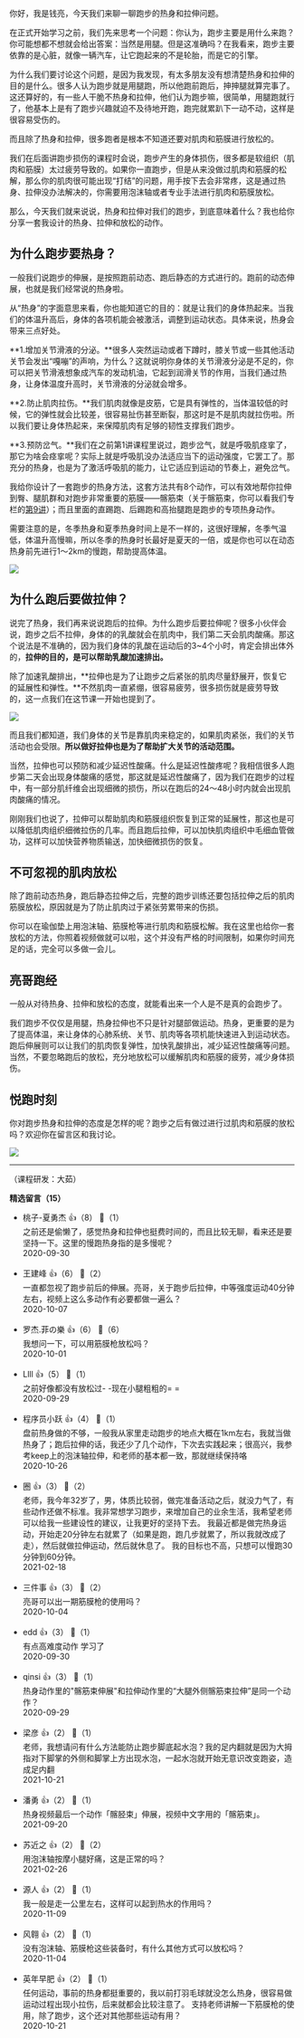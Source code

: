 你好，我是钱亮，今天我们来聊一聊跑步的热身和拉伸问题。

在正式开始学习之前，我们先来思考一个问题：你认为，跑步主要是用什么来跑？你可能想都不想就会给出答案：当然是用腿。但是这准确吗？在我看来，跑步主要依靠的是心脏，就像一辆汽车，让它跑起来的不是轮胎，而是它的引擎。

为什么我们要讨论这个问题，是因为我发现，有太多朋友没有想清楚热身和拉伸的目的是什么。很多人认为跑步就是用腿跑，所以他跑前跑后，抻抻腿就算完事了。这还算好的，有一些人干脆不热身和拉伸，他们认为跑步嘛，很简单，用腿跑就行了，他基本上是有了跑步兴趣就迫不及待地开跑，跑完就累趴下一动不动，这样是很容易受伤的。

而且除了热身和拉伸，很多跑者是根本不知道还要对肌肉和筋膜进行放松的。

我们在后面讲跑步损伤的课程时会说，跑步产生的身体损伤，很多都是软组织（肌肉和筋膜）太过疲劳导致的。如果你一直跑步，但是从来没做过肌肉和筋膜的松解，那么你的肌肉很可能出现“打结”的问题，用手按下去会非常疼，这是通过热身、拉伸没办法解决的，你需要用泡沫轴或者专业手法进行肌肉和筋膜放松。

那么，今天我们就来说说，热身和拉伸对我们的跑步，到底意味着什么？我也给你分享一套我设计的热身、拉伸和放松的动作。

## 为什么跑步要热身？

一般我们说跑步的伸展，是按照跑前动态、跑后静态的方式进行的。跑前的动态伸展，也就是我们经常说的热身啦。

从“热身”的字面意思来看，你也能知道它的目的：就是让我们的身体热起来。当我们的体温升高后，身体的各项机能会被激活，调整到运动状态。具体来说，热身会带来三点好处。

**1.增加关节滑液的分泌。**很多人突然运动或者下蹲时，膝关节或一些其他活动关节会发出“嘎嘣”的声响，为什么？这就说明你身体的关节滑液分泌是不足的，你可以把关节滑液想象成汽车的发动机油，它起到润滑关节的作用，当我们通过热身，让身体温度升高时，关节滑液的分泌就会增多。

**2.防止肌肉拉伤。**我们肌肉就像是皮筋，它是具有弹性的，当体温较低的时候，它的弹性就会比较差，很容易扯伤甚至断裂，那这时是不是肌肉就拉伤啦。所以我们要让身体热起来，来保障肌肉有足够的韧性支撑我们跑步。

**3.预防岔气。**我们在之前第1讲课程里说过，跑步岔气，就是呼吸肌痉挛了，那它为啥会痉挛呢？实际上就是呼吸肌没办法适应当下的运动强度，它罢工了。那充分的热身，也是为了激活呼吸肌的能力，让它适应到运动的节奏上，避免岔气。

我给你设计了一套跑步的热身方法，这套方法共有8个动作，可以有效地帮你拉伸到臀、腿肌群和对跑步非常重要的筋膜——髂筋束（关于髂筋束，你可以看我们专栏的[第9讲](https://time.geekbang.org/column/article/290411)）；而且里面的直踢跑、后踢跑和高抬腿跑是跑步的专项热身动作。

需要注意的是，冬季热身和夏季热身时间上是不一样的，这很好理解，冬季气温低，体温升高慢嘛，所以冬季的热身时长最好是夏天的一倍，或是你也可以在动态热身前先进行1～2km的慢跑，帮助提高体温。

![](https://static001.geekbang.org/resource/image/2c/26/2c38dcebb2aaefd4f45fc05f6c78e226.jpeg?wh=5472%2A3648)

## 为什么跑后要做拉伸？

说完了热身，我们再来说说跑后的拉伸。为什么跑步后要拉伸呢？很多小伙伴会说，跑步之后不拉伸，身体的的乳酸就会在肌肉中，我们第二天会肌肉酸痛。那这个说法是不准确的，因为我们身体的乳酸在运动后的3~4个小时，肯定会排出体外的，**拉伸的目的，是可以帮助乳酸加速排出。**

除了加速乳酸排出，**拉伸也是为了让跑步之后紧张的肌肉尽量舒展开，恢复它的延展性和弹性。**不然肌肉一直紧绷，很容易疲劳，很多损伤就是疲劳导致的，这一点我们在这节课一开始也提到了。

![](https://static001.geekbang.org/resource/image/99/a4/99ab587f1725e838340e75ccf39823a4.jpeg?wh=3564%2A2917)

而且我们都知道，我们身体的关节是靠肌肉来稳定的，如果肌肉紧张，我们的关节活动也会受限。**所以做好拉伸也是为了帮助扩大关节的活动范围。**

当然，拉伸也可以预防和减少延迟性酸痛。什么是延迟性酸疼呢？我相信很多人跑步第二天会出现身体酸痛的感觉，那这就是延迟性酸痛了，因为我们在跑步的过程中，有一部分肌纤维会出现细微的损伤，所以在跑后的24～48小时内就会出现肌肉酸痛的情况。

刚刚我们也说了，拉伸可以帮助肌肉和筋膜组织恢复到正常的延展性，那这也是可以降低肌肉组织细微拉伤的几率。而且跑后拉伸，可以加快肌肉组织中毛细血管做功，这样可以加快营养物质输送，加快细微损伤的恢复。

## 不可忽视的肌肉放松

除了跑前动态热身，跑后静态拉伸之后，完整的跑步训练还要包括拉伸之后的肌肉筋膜放松，原因就是为了防止肌肉过于紧张劳累带来的伤损。

你可以在瑜伽垫上用泡沫轴、筋膜枪等进行肌肉和筋膜松解。我在这里也给你一套放松的方法，你照着视频做就可以啦，这个并没有严格的时间限制，如果你时间充足的话，完全可以多做一会儿。

## 亮哥跑经

一般从对待热身、拉伸和放松的态度，就能看出来一个人是不是真的会跑步了。

我们跑步不仅仅是用腿，热身拉伸也不只是针对腿部做运动。热身，更重要的是为了提高体温，来让身体的心肺系统、关节、肌肉等各项机能快速进入到运动状态。跑后伸展则可以让我们的肌肉恢复弹性，加快乳酸排出，减少延迟性酸痛等问题。当然，不要忽略跑后的放松，充分地放松可以缓解肌肉和筋膜的疲劳，减少身体损伤。

## 悦跑时刻

你对跑步热身和拉伸的态度是怎样的呢？跑步之后有做过进行过肌肉和筋膜的放松吗？欢迎你在留言区和我讨论。

![](https://static001.geekbang.org/resource/image/c3/a9/c347a8df92203665b2ce5159687705a9.jpg?wh=1941%2A1203)

* * *

（课程研发：大茹）
<div><strong>精选留言（15）</strong></div><ul>
<li><span>桃子-夏勇杰</span> 👍（8） 💬（1）<div>之前还是偷懒了，感觉热身和拉伸也挺费时间的，而且比较无聊，看来还是要坚持一下。这里的慢跑热身指的是多慢呢？</div>2020-09-30</li><br/><li><span>王建峰</span> 👍（6） 💬（2）<div>一直都忽视了跑步前后的伸展。亮哥，关于跑步后拉伸，中等强度运动40分钟左右，视频上这么多动作有必要都做一遍么？</div>2020-10-07</li><br/><li><span>罗杰.菲の樂</span> 👍（6） 💬（6）<div>我想问一下，可以用筋膜枪放松吗？</div>2020-10-01</li><br/><li><span>Llll</span> 👍（5） 💬（1）<div>之前好像都没有放松过- -现在小腿粗粗的= =</div>2020-09-29</li><br/><li><span>程序员小跃</span> 👍（4） 💬（1）<div>盘前热身做的不够，一般我从家里走动跑步的地点大概在1km左右，我就当做热身了；跑后拉伸的话，我还少了几个动作，下次去实践起来；很高兴，我参考keep上的泡沫轴拉伸，和老师的基本都一致，那就继续保持咯</div>2020-10-26</li><br/><li><span>圈</span> 👍（3） 💬（2）<div>老师，我今年32岁了，男，体质比较弱，做完准备活动之后，就没力气了，有些动作还做不标准。我非常想学习跑步，来增加自己的业余生活，我希望老师可以给我一些建设性的建议，让我更好的坚持下去。
我最近都是做完热身运动，开始走20分钟左右就累了（如果是跑，跑几步就累了，所以我就改成了走），然后就做拉伸运动，然后就休息了。
我的目标也不高，只想可以慢跑30分钟到60分钟。</div>2021-02-18</li><br/><li><span>三件事</span> 👍（3） 💬（2）<div>亮哥可以出一期筋膜枪的使用吗？</div>2020-10-04</li><br/><li><span>edd</span> 👍（3） 💬（1）<div>有点高难度动作  学习了 </div>2020-09-30</li><br/><li><span>qinsi</span> 👍（3） 💬（1）<div>热身动作里的&quot;髂筋束伸展&quot;和拉伸动作里的“大腿外侧髂筋束拉伸”是同一个动作？</div>2020-09-29</li><br/><li><span>梁彦</span> 👍（2） 💬（1）<div>老师，我想请问有什么方法能防止跑步脚底起水泡？我的足内翻就是因为大拇指对下脚掌的外侧和脚掌上方出现水泡，一起水泡就开始无意识改变跑姿，造成足内翻</div>2021-10-21</li><br/><li><span>潘勇</span> 👍（2） 💬（1）<div>热身视频最后一个动作「髂胫束」伸展，视频中文字用的「髂筋束」。</div>2021-09-20</li><br/><li><span>苏近之</span> 👍（2） 💬（2）<div>用泡沫轴按摩小腿好痛，这是正常的吗？</div>2021-02-26</li><br/><li><span>源人</span> 👍（2） 💬（1）<div>我一般是走一公里左右，这样可以起到热水的作用吗？</div>2020-11-09</li><br/><li><span>风翱</span> 👍（2） 💬（1）<div>没有泡沫轴、筋膜枪这些装备时，有什么其他方式可以放松吗？
</div>2020-11-04</li><br/><li><span>英年早肥</span> 👍（2） 💬（1）<div>任何运动，事前的热身都挺重要的，我以前打羽毛球就没怎么热身，很容易做运动过程出现小拉伤，后来就都会比较注意了。
支持老师讲解一下筋膜枪的使用，除了跑步，这个还对其他那些运动有用？</div>2020-10-21</li><br/>
</ul>